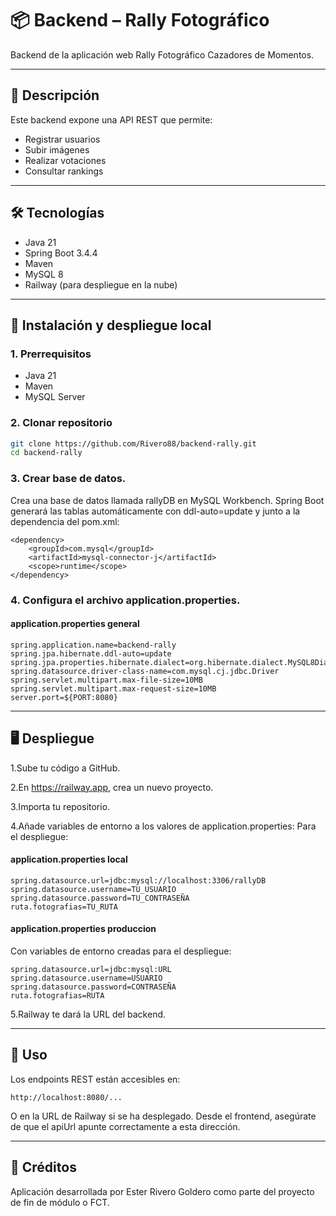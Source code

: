 # 📦 Backend – Rally Fotográfico

Backend de la aplicación web Rally Fotográfico Cazadores de Momentos.

---

## 📌 Descripción

Este backend expone una API REST que permite:

- Registrar usuarios
- Subir imágenes
- Realizar votaciones
- Consultar rankings

---

## 🛠️ Tecnologías

- Java 21
- Spring Boot 3.4.4
- Maven
- MySQL 8
- Railway (para despliegue en la nube)

---

## 🚀 Instalación y despliegue local

### 1. Prerrequisitos

- Java 21
- Maven
- MySQL Server

### 2. Clonar repositorio

```bash
git clone https://github.com/Rivero88/backend-rally.git
cd backend-rally
```
### 3. Crear base de datos.

Crea una base de datos llamada rallyDB en MySQL Workbench. 
Spring Boot generará las tablas automáticamente con ddl-auto=update y junto a la dependencia del pom.xml:

```
<dependency>
	<groupId>com.mysql</groupId>
	<artifactId>mysql-connector-j</artifactId>
	<scope>runtime</scope>
</dependency>
```

### 4.  Configura el archivo application.properties.

#### application.properties general
```properties
spring.application.name=backend-rally
spring.jpa.hibernate.ddl-auto=update
spring.jpa.properties.hibernate.dialect=org.hibernate.dialect.MySQL8Dialect
spring.datasource.driver-class-name=com.mysql.cj.jdbc.Driver
spring.servlet.multipart.max-file-size=10MB
spring.servlet.multipart.max-request-size=10MB
server.port=${PORT:8080}
```
---
## 🖥️ Despliegue
1.Sube tu código a GitHub.

2.En https://railway.app, crea un nuevo proyecto.

3.Importa tu repositorio.

4.Añade variables de entorno a los valores de application.properties:
Para el despliegue:
#### application.properties local
```properties local
spring.datasource.url=jdbc:mysql://localhost:3306/rallyDB
spring.datasource.username=TU_USUARIO
spring.datasource.password=TU_CONTRASEÑA
ruta.fotografias=TU_RUTA
```
#### application.properties produccion
Con variables de entorno creadas para el despliegue:
```properties prod
spring.datasource.url=jdbc:mysql:URL
spring.datasource.username=USUARIO
spring.datasource.password=CONTRASEÑA
ruta.fotografias=RUTA
```

5.Railway te dará la URL del backend.

---
## 🔧 Uso

Los endpoints REST están accesibles en:
```
http://localhost:8080/...
```
O en la URL de Railway si se ha desplegado.
Desde el frontend, asegúrate de que el apiUrl apunte correctamente a esta dirección.

---
## 👥 Créditos

Aplicación desarrollada por Ester Rivero Goldero como parte del proyecto de fin de módulo o FCT.
